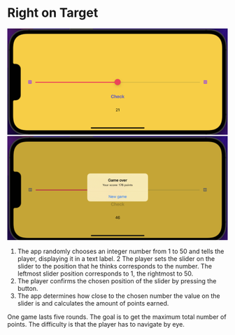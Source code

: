 # Right on Target 

![Screenshot](screenOne.png)
![Screenshot](screenTwo.png)

1. The app randomly chooses an integer number from 1 to 50 and tells the player, displaying it in a text label.
2 The player sets the slider on the slider to the position that he thinks corresponds to the number. The leftmost slider position corresponds to 1, the rightmost to 50.
3. The player confirms the chosen position of the slider by pressing the button.
4. The app determines how close to the chosen number the value on the slider is and calculates the amount of points earned.

One game lasts five rounds. The goal is to get the maximum total number of points. The difficulty is that the player has to navigate by eye.
